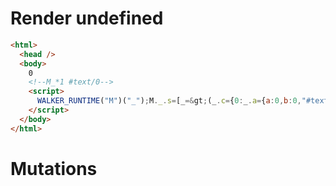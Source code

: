 # Render undefined
```html
<html>
  <head />
  <body>
    0
    <!--M_*1 #text/0-->
    <script>
      WALKER_RUNTIME("M")("_");M._.s=[_=&gt;(_.c={0:_.a={a:0,b:0,"#text/0!":_.b={}},1:_.b},_.b._=_.a,_.c)];M._.d=1
    </script>
  </body>
</html>
```

# Mutations
```

```